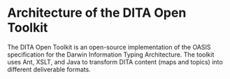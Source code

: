 # Architecture of the DITA Open Toolkit

The DITA Open Toolkit is an open-source implementation of the OASIS specification for the Darwin Information Typing Architecture. The toolkit uses Ant, XSLT, and Java to transform DITA content \(maps and topics\) into different deliverable formats.


